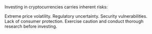 Investing in cryptocurrencies carries inherent risks:

Extreme price volatility.
Regulatory uncertainty.
Security vulnerabilities.
Lack of consumer protection.
Exercise caution and conduct thorough research before investing.
